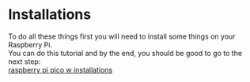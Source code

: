 # Installations

To do all these things first you will need to install some things on your Raspberry Pi.\
You can do this tutorial and by the end, you should be good to go to the next step:\
[raspberry pi pico w installations](https://projects.raspberrypi.org/en/projects/introduction-to-the-pico/0)
